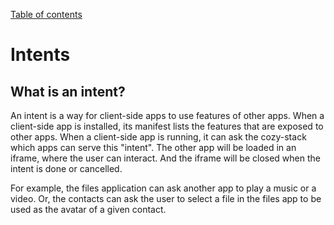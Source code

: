 [Table of contents](README.md#table-of-contents)

# Intents

## What is an intent?

An intent is a way for client-side apps to use features of other apps. When a
client-side app is installed, its manifest lists the features that are exposed
to other apps. When a client-side app is running, it can ask the cozy-stack
which apps can serve this "intent". The other app will be loaded in an iframe,
where the user can interact. And the iframe will be closed when the intent is
done or cancelled.

For example, the files application can ask another app to play a music or a
video. Or, the contacts can ask the user to select a file in the files app to
be used as the avatar of a given contact.
